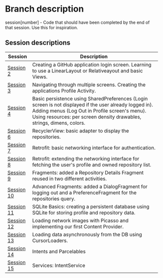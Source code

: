 # Branch description
session[number] - Code that should have been completed by the end of that session. Use this for inspiration.

## Session descriptions
| Session | Description |
| ------------- | ------------- |
| [Session 2](https://github.com/upbsvworkshop/android/tree/session2) | Creating a GitHub application login screen. Learning to use a LinearLayout or Relativeayout and basic Views. |
| [Session 3](https://github.com/upbsvworkshop/android/tree/session3) | Navigating through multiple screens. Creating the applications Profile Activity. |
| [Session 4](https://github.com/upbsvworkshop/android/tree/session4) | Basic persistence using SharedPreferences (Login screen is not displayed if the user already logged in). Adding menus (Log Out in Profile screen's menu). Using resources: per screen density drawables, strings, dimens, colors. |
| [Session 6](https://github.com/upbsvworkshop/android/tree/session6) | RecyclerView: basic adapter to display the repositories. |
| [Session 7](https://github.com/upbsvworkshop/android/tree/session7) | Retrofit: basic networking interface for authentication. |
| [Session 8](https://github.com/upbsvworkshop/android/tree/session8) | Retrofit: extending the networking interface for fetching the user's profile and owned repository list. |
| [Session 9](https://github.com/upbsvworkshop/android/tree/session9) | Fragments: added a Repository Details Fragment reused in two different activities. |
| [Session 10](https://github.com/upbsvworkshop/android/tree/session10) | Advanced Fragments: added a DialogFragment for logging out and a PreferenceFragment for the repositories query. |
| [Session 11](https://github.com/upbsvworkshop/android/tree/session11) | SQLite Basics: creating a persistent database using SQLite for storing profile and repository data. |
| [Session 12](https://github.com/upbsvworkshop/android/tree/session12) | Loading network images with Picasso and implementing our first Content Provider. |
| [Session 13](https://github.com/upbsvworkshop/android/tree/session13) | Loading data asynchronously from the DB using CursorLoaders. |
| [Session 14](https://github.com/upbsvworkshop/android/tree/session14) | Intents and Parcelables |
| [Session 15](https://github.com/upbsvworkshop/android/tree/session15) | Services: IntentService |
